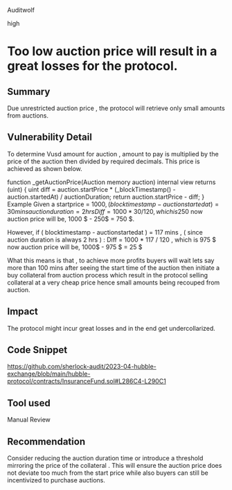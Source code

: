 Auditwolf

high

# Too low auction price will result in a great losses for the protocol.

## Summary
Due unrestricted  auction price , the protocol will retrieve only small amounts from auctions.

## Vulnerability Detail
To determine Vusd amount for auction , amount to pay is multiplied by the price of the auction then divided by required decimals. This price is achieved as shown below.

 function _getAuctionPrice(Auction memory auction) internal view returns (uint) {
        uint diff = auction.startPrice * (_blockTimestamp() - auction.startedAt) / auctionDuration;
        return auction.startPrice - diff;
    }
         Example
Given a startprice = 1000$, 
              ( blocktimestamp - auctionstartedat ) = 30 mins 
              auction duration = 2hrs 
Diff = 1000 * 30 / 120 , which is  250$
now auction price will be,  1000 $ - 250$ = 750 $.

 However,  if ( blocktimestamp - auctionstartedat ) = 117 mins , ( since auction duration is always 2 hrs )  :
Diff = 1000 * 117 / 120 , which is 975 $ 
now  auction price will be, 1000$ - 975 $ = 25 $

 What this means is that , to achieve more profits buyers will wait lets say more than 100 mins after seeing the start time of the auction then initiate a  buy  collateral from auction process which result in the protocol selling collateral at a very cheap price hence  small amounts being recouped from auction.


## Impact
The protocol might incur great losses and in the end get undercollarized.

## Code Snippet

https://github.com/sherlock-audit/2023-04-hubble-exchange/blob/main/hubble-protocol/contracts/InsuranceFund.sol#L286C4-L290C1

## Tool used

Manual Review

## Recommendation
Consider reducing the auction duration time or introduce a threshold  mirroring the price of the collateral  . This will ensure the auction price does not deviate too much from the start price  while also buyers can still be incentivized to purchase auctions.
